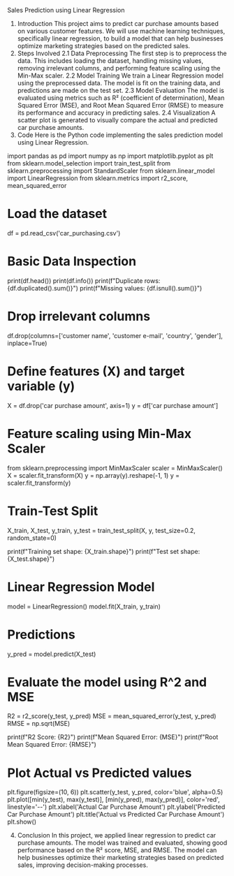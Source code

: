 Sales Prediction using Linear Regression
1. Introduction
This project aims to predict car purchase amounts based on various customer features. We will use machine learning techniques, specifically linear regression, to build a model that can help businesses optimize marketing strategies based on the predicted sales.
2. Steps Involved
2.1 Data Preprocessing
The first step is to preprocess the data. This includes loading the dataset, handling missing values, removing irrelevant columns, and performing feature scaling using the Min-Max scaler.
2.2 Model Training
We train a Linear Regression model using the preprocessed data. The model is fit on the training data, and predictions are made on the test set.
2.3 Model Evaluation
The model is evaluated using metrics such as R² (coefficient of determination), Mean Squared Error (MSE), and Root Mean Squared Error (RMSE) to measure its performance and accuracy in predicting sales.
2.4 Visualization
A scatter plot is generated to visually compare the actual and predicted car purchase amounts.
3. Code
Here is the Python code implementing the sales prediction model using Linear Regression.

import pandas as pd
import numpy as np
import matplotlib.pyplot as plt
from sklearn.model_selection import train_test_split
from sklearn.preprocessing import StandardScaler
from sklearn.linear_model import LinearRegression
from sklearn.metrics import r2_score, mean_squared_error

# Load the dataset
df = pd.read_csv('car_purchasing.csv')

# Basic Data Inspection
print(df.head())
print(df.info())
print(f"Duplicate rows: {df.duplicated().sum()}")
print(f"Missing values: {df.isnull().sum()}")

# Drop irrelevant columns
df.drop(columns=['customer name', 'customer e-mail', 'country', 'gender'], inplace=True)

# Define features (X) and target variable (y)
X = df.drop('car purchase amount', axis=1)
y = df['car purchase amount']

# Feature scaling using Min-Max Scaler
from sklearn.preprocessing import MinMaxScaler
scaler = MinMaxScaler()
X = scaler.fit_transform(X)
y = np.array(y).reshape(-1, 1)
y = scaler.fit_transform(y)

# Train-Test Split
X_train, X_test, y_train, y_test = train_test_split(X, y, test_size=0.2, random_state=0)

print(f"Training set shape: {X_train.shape}")
print(f"Test set shape: {X_test.shape}")

# Linear Regression Model
model = LinearRegression()
model.fit(X_train, y_train)

# Predictions
y_pred = model.predict(X_test)

# Evaluate the model using R^2 and MSE
R2 = r2_score(y_test, y_pred)
MSE = mean_squared_error(y_test, y_pred)
RMSE = np.sqrt(MSE)

print(f"R2 Score: {R2}")
print(f"Mean Squared Error: {MSE}")
print(f"Root Mean Squared Error: {RMSE}")

# Plot Actual vs Predicted values
plt.figure(figsize=(10, 6))
plt.scatter(y_test, y_pred, color='blue', alpha=0.5)
plt.plot([min(y_test), max(y_test)], [min(y_pred), max(y_pred)], color='red', linestyle='--')
plt.xlabel('Actual Car Purchase Amount')
plt.ylabel('Predicted Car Purchase Amount')
plt.title('Actual vs Predicted Car Purchase Amount')
plt.show()

4. Conclusion
In this project, we applied linear regression to predict car purchase amounts. The model was trained and evaluated, showing good performance based on the R² score, MSE, and RMSE. The model can help businesses optimize their marketing strategies based on predicted sales, improving decision-making processes.
